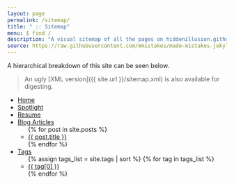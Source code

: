 ```yaml
---
layout: page
permalink: /sitemap/
title: " :: Sitemap"
menu: $ find /
description: "A visual sitemap of all the pages on hiddenillusion.github.io"
source: https://raw.githubusercontent.com/mmistakes/made-mistakes-jekyll/master/_pages/sitemap.md
---
```


A hierarchical breakdown of this site can be seen below.

> An ugly [XML version]({{ site.url }}/sitemap.xml) is also available for digesting.

<div class="sitemap">
  <ul id="primaryNav" class="col4">
    <li id="home"><a href="{{ site.url }}">Home</a></li>
    <li><a href="{{ site.url }}/spotlight/">Spotlight</a></li>
    <li><a href="{{ site.url }}/resume/">Resume</a></li>
    <li><a href="{{ site.url }}/archive/">Blog Articles</a>          
      <ul>
        {% for post in site.posts %}
          <li><a href="{{ post.url | prepend: site.url }}">{{ post.title }}</a></li>
        {% endfor %}
      </ul>
    </li>
    <li><a href="{{ site.url }}/tag/">Tags</a> 
      <ul>
        {% assign tags_list = site.tags | sort %}
        {% for tag in tags_list %}
          <li><a href="{{ site.url }}/tag/index.html#{{ tag[0] }}">{{ tag[0] }}</a></li>
        {% endfor %}
      </ul>
     </li>
  </ul>
</div>
